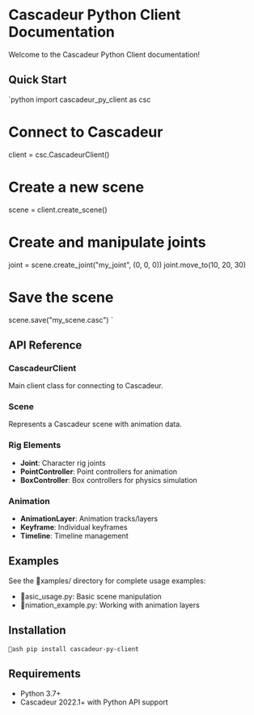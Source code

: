 # Cascadeur Python Client Documentation

Welcome to the Cascadeur Python Client documentation!

## Quick Start

`python
import cascadeur_py_client as csc

# Connect to Cascadeur
client = csc.CascadeurClient()

# Create a new scene
scene = client.create_scene()

# Create and manipulate joints
joint = scene.create_joint("my_joint", (0, 0, 0))
joint.move_to(10, 20, 30)

# Save the scene
scene.save("my_scene.casc")
`

## API Reference

### CascadeurClient

Main client class for connecting to Cascadeur.

### Scene

Represents a Cascadeur scene with animation data.

### Rig Elements

- **Joint**: Character rig joints
- **PointController**: Point controllers for animation
- **BoxController**: Box controllers for physics simulation

### Animation

- **AnimationLayer**: Animation tracks/layers
- **Keyframe**: Individual keyframes
- **Timeline**: Timeline management

## Examples

See the xamples/ directory for complete usage examples:

- asic_usage.py: Basic scene manipulation
- nimation_example.py: Working with animation layers

## Installation

`ash
pip install cascadeur-py-client
`

## Requirements

- Python 3.7+
- Cascadeur 2022.1+ with Python API support
